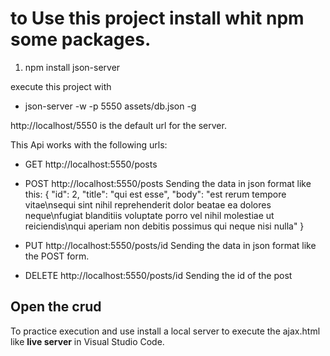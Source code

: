 # to Use this project install whit npm some packages.
1. npm install json-server

execute this project with 
- json-server -w -p 5550 assets/db.json -g

http://localhost/5550 is the default url for the server.

This Api works with the following urls:

- GET http://localhost:5550/posts
- POST http://localhost:5550/posts
Sending the data in json format like this:
{
    "id": 2,
    "title": "qui est esse",
    "body": "est rerum tempore vitae\nsequi sint nihil reprehenderit dolor beatae ea dolores neque\nfugiat blanditiis voluptate porro vel nihil molestiae ut reiciendis\nqui aperiam non debitis possimus qui neque nisi nulla"
}

- PUT http://localhost:5550/posts/id
Sending the data in json format like the POST form.
- DELETE http://localhost:5550/posts/id
Sending the id of the post


## Open the crud

To practice execution and use install a local server to execute the ajax.html like **live server** in Visual Studio Code.


